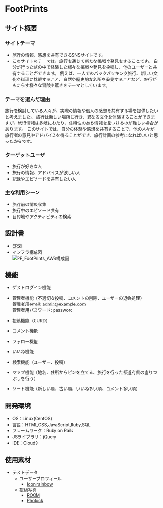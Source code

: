 # FootPrints

## サイト概要

### サイトテーマ
- 旅行の情報、感想を共有できるSNSサイトです。
- このサイトのテーマは、旅行を通じて新たな挑戦や発見をすることです。
  自分が行った旅の中で経験した様々な挑戦や発見を投稿し、他のユーザーと共有することができます。
  例えば、一人でのバックパッキング旅行、新しい文化や料理に挑戦すること、自然や歴史的な名所を発見することなど、旅行がもたらす様々な冒険や驚きをテーマとしています。

### テーマを選んだ理由

旅行を検討している人々が、実際の情報や個人の感想を共有する場を提供したいと考えました。
旅行は新しい場所に行き、異なる文化を体験することができますが、旅行情報は多岐にわたり、信頼性のある情報を見つけるのが難しい場合があります。
このサイトでは、自分の体験や感想を共有することで、他の人々が旅行者の意見やアドバイスを得ることができ、旅行計画の参考になればいいと思ったからです。

### ターゲットユーザ

- 旅行が好きな人
- 旅行の情報、アドバイスが欲しい人
- 記録やエピソードを共有したい人

### 主な利用シーン

- 旅行前の情報収集
- 旅行中のエピソード共有
- 目的地やアクティビティの検索

## 設計書

 -   [ER図](https://drive.google.com/file/d/1MKQQUDOtZAFHfhOoX8JJ3v3_6cGio25k/view)
 -   インフラ構成図</br>
     ![PF_FootPrints_AWS構成図](https://user-images.githubusercontent.com/127648417/253867049-8fa7c909-7235-4c4b-93c7-360761237601.png)

## 機能
 - ゲストログイン機能
 - 管理者機能（不適切な投稿、コメントの削除、ユーザーの退会処理）</br>
    管理者用email: admin@example.com</br>
    管理者用パスワード: password 
   
 - 投稿機能（CURD）
 - コメント機能
 - フォロー機能
 - いいね機能
 - 検索機能（ユーザー、投稿）
 - マップ機能（地名、住所からピンを立てる、旅行を行った都道府県の塗りつぶしを行う）
 - ソート機能（新しい順、古い順、いいね多い順、コメント多い順）

## 開発環境
- OS：Linux(CentOS)
- 言語：HTML,CSS,JavaScript,Ruby,SQL
- フレームワーク：Ruby on Rails
- JSライブラリ：jQuery
- IDE：Cloud9

## 使用素材
* テストデータ
  - ユーザープロフィール 
    - [Icon rainbow](https://icon-rainbow.com/)
  - 投稿写真
    - [ROOM](https://photo-room.net/)
    - [Photock](https://www.photock.jp/)

